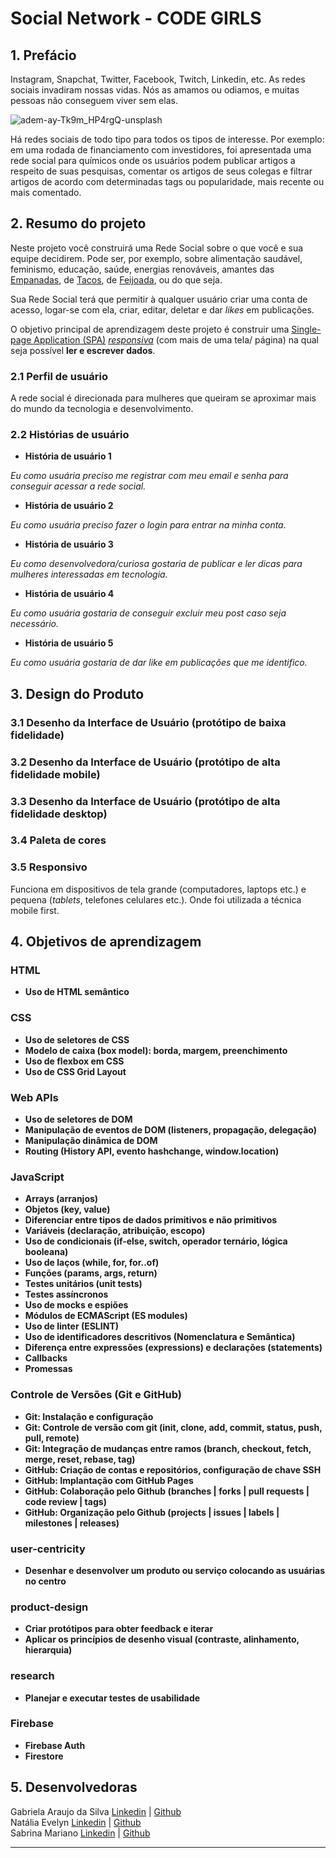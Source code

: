 # Social Network - CODE GIRLS
## 1. Prefácio

Instagram, Snapchat, Twitter, Facebook, Twitch, Linkedin, etc. As redes sociais
invadiram nossas vidas. Nós as amamos ou odiamos, e muitas pessoas não conseguem
viver sem elas.

![adem-ay-Tk9m_HP4rgQ-unsplash](https://user-images.githubusercontent.com/110297/135544666-4efa54f1-4ff6-4c4c-b398-6df04ef56117.jpg)

Há redes sociais de todo tipo para todos os tipos de interesse. Por exemplo: em
uma rodada de financiamento com investidores, foi apresentada uma rede social
para químicos onde os usuários podem publicar artigos a respeito de suas
pesquisas, comentar os artigos de seus colegas e filtrar artigos de acordo com
determinadas tags ou popularidade, mais recente ou mais comentado.

## 2. Resumo do projeto

Neste projeto você construirá uma Rede Social sobre o que você e sua equipe
decidirem. Pode ser, por exemplo, sobre alimentação saudável, feminismo,
educação, saúde, energias renováveis, amantes das
[Empanadas](https://pt.wikipedia.org/wiki/Empanada), de
[Tacos](https://pt.wikipedia.org/wiki/Taco_(culin%C3%A1ria)), de
[Feijoada](https://pt.wikipedia.org/wiki/Feijoada), ou do que seja.

Sua Rede Social terá que permitir à qualquer usuário criar uma conta de acesso,
logar-se com ela, criar, editar, deletar e dar _likes_ em publicações.

O objetivo principal de aprendizagem deste projeto é construir uma [Single-page
Application
(SPA)](https://pt.wikipedia.org/wiki/Aplicativo_de_p%C3%A1gina_%C3%BAnica)
[_responsiva_](https://curriculum.laboratoria.la/pt/topics/css/02-responsive) (com mais de uma tela/ página) na
qual seja possível **ler e escrever dados**.

### 2.1 Perfil de usuário

A rede social é direcionada para mulheres que queiram se aproximar mais do mundo da tecnologia e desenvolvimento.

### 2.2 Histórias de usuário

- **História de usuário 1**

*Eu como usuária preciso me registrar com meu email e senha para conseguir acessar a rede social.*

- **História de usuário 2**

*Eu como usuária preciso fazer o login para entrar na minha conta.*

- **História de usuário 3**

*Eu como desenvolvedora/curiosa gostaria de publicar e ler dicas para mulheres interessadas em tecnologia.*

- **História de usuário 4**

*Eu como usuária gostaria de conseguir excluir meu post caso seja necessário.*

- **História de usuário 5**

*Eu como usuária gostaria de dar like em publicações que me identifico.*

## 3. Design do Produto
### 3.1 Desenho da Interface de Usuário (protótipo de baixa fidelidade)

### 3.2 Desenho da Interface de Usuário (protótipo de alta fidelidade mobile)

### 3.3 Desenho da Interface de Usuário (protótipo de alta fidelidade desktop)

### 3.4 Paleta de cores 

### 3.5 Responsivo

Funciona em dispositivos de tela grande (computadores, laptops etc.) e
pequena (_tablets_, telefones celulares etc.). Onde foi utilizada a técnica
mobile first.


## 4. Objetivos de aprendizagem
### HTML

- **Uso de HTML semântico**

### CSS

- **Uso de seletores de CSS**
- **Modelo de caixa (box model): borda, margem, preenchimento**
- **Uso de flexbox em CSS**
- **Uso de CSS Grid Layout**

### Web APIs

- **Uso de seletores de DOM**
- **Manipulação de eventos de DOM (listeners, propagação, delegação)**
- **Manipulação dinâmica de DOM**
- **Routing (History API, evento hashchange, window.location)**

### JavaScript

- **Arrays (arranjos)**
- **Objetos (key, value)**
- **Diferenciar entre tipos de dados primitivos e não primitivos**
- **Variáveis (declaração, atribuição, escopo)**
- **Uso de condicionais (if-else, switch, operador ternário, lógica booleana)**
- **Uso de laços (while, for, for..of)**
- **Funções (params, args, return)**
- **Testes unitários (unit tests)**
- **Testes assíncronos**
- **Uso de mocks e espiões**
- **Módulos de ECMAScript (ES modules)**
- **Uso de linter (ESLINT)**
- **Uso de identificadores descritivos (Nomenclatura e Semântica)**
- **Diferença entre expressões (expressions) e declarações (statements)**
- **Callbacks**
- **Promessas**

### Controle de Versões (Git e GitHub)

- **Git: Instalação e configuração**
- **Git: Controle de versão com git (init, clone, add, commit, status, push, pull, remote)**
- **Git: Integração de mudanças entre ramos (branch, checkout, fetch, merge, reset, rebase, tag)**
- **GitHub: Criação de contas e repositórios, configuração de chave SSH**
- **GitHub: Implantação com GitHub Pages**
- **GitHub: Colaboração pelo Github (branches | forks | pull requests | code review | tags)**
- **GitHub: Organização pelo Github (projects | issues | labels | milestones | releases)**

### user-centricity

- **Desenhar e desenvolver um produto ou serviço colocando as usuárias no centro**

### product-design

- **Criar protótipos para obter feedback e iterar**
- **Aplicar os princípios de desenho visual (contraste, alinhamento, hierarquia)**

### research

- **Planejar e executar testes de usabilidade**

### Firebase

- **Firebase Auth**
- **Firestore**

## 5. Desenvolvedoras

Gabriela Araujo da Silva 
<a href="https://www.linkedin.com/in/gabrielaaraujolink/" rel="nofollow"> Linkedin</a> | <a href="https://github.com/gabriela-araujosilva" rel="nofollow"> Github</a>   
Natália Evelyn  <a href="https://www.linkedin.com/in/natyevelyn/" rel="nofollow"> Linkedin</a> | <a href="https://github.com/NatyEvelyn" rel="nofollow"> Github</a>   
Sabrina Mariano  <a href="https://www.linkedin.com/in/sabrina-dias-mariano/" rel="nofollow"> Linkedin</a> | <a href="https://github.com/Samarijo" rel="nofollow"> Github</a>

***


